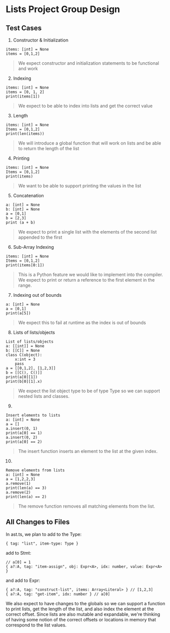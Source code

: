 # Lists Project Group Design

## Test Cases

1. Constructor & Initialization

```
items: [int] = None
items = [0,1,2]
```

> We expect constructor and initialization statements to be functional and work

2. Indexing

```
items: [int] = None
items = [0, 1, 2]
print(items[1])
```

> We expect to be able to index into lists and get the correct value

3. Length

```
items: [int] = None
Items = [0,1,2]
print(len(items))
```

> We will introduce a global function that will work on lists and be able to return the length of the list

4. Printing

```
items: [int] = None
Items = [0,1,2]
print(items)
```

> We want to be able to support printing the values in the list

5. Concatenation

```
a: [int] = None
b: [int] = None
a = [0,1]
b = [2,3]
print (a + b)
```

> We expect to print a single list with the elements of the second list appended to the first

6. Sub-Array Indexing

```
items: [int] = None
Items = [0,1,2]
print(items[0:1])
```

> This is a Python feature we would like to implement into the compiler. We expect to print or return a reference to the first element in the range.

7. Indexing out of bounds

```
a: [int] = None
a = [0,1]
print(a[5])
```

> We expect this to fail at runtime as the index is out of bounds

8. Lists of lists/objects

```
List of lists/objects
a: [[int]] = None
b: [[C]] = None
class C(object):
    x:int = 3
    pass
a = [[0,1,2], [1,2,3]]
b = [[C(), C()]]
print(a[0][1])
print(b[0][1].x)
```

> We expect the list object type to be of type Type so we can support nested lists and classes.

9.

```
Insert elements to lists
a: [int] = None
a = []
a.insert(0, 1)
print(a[0] == 1)
a.insert(0, 2)
print(a[0] == 2)
```

> The insert function inserts an element to the list at the given index.

10.

```
Remove elements from lists
a: [int] = None
a = [1,2,2,3]
a.remove(1)
print(len(a) == 3)
a.remove(2)
print(len(a) == 2)
```

> The remove function removes all matching elements from the list.

## All Changes to Files

In ast.ts, we plan to add to the Type:

```
{ tag: "list", item-type: Type }
```

add to Stmt:

```
// a[0] = 1
{ a?:A, tag: "item-assign", obj: Expr<A>, idx: number, value: Expr<A> }
```

and add to Expr:

```
{ a?:A, tag: "construct-list", items: Array<Literal> } // [1,2,3]
{ a?:A, tag: "get-item", idx: number } // a[0]
```

We also expect to have changes to the globals so we can support a function to print lists, get the length of the list, and also index the element at the correct offset. Since lists are also mutable and expandable, we're thinking of having some notion of the correct offsets or locations in memory that correspond to the list values.

